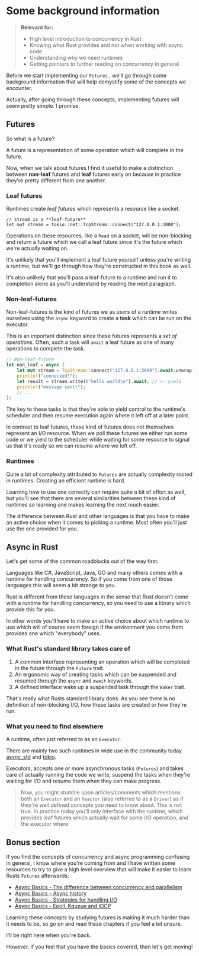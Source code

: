 # Some background information

> **Relevant for:**
>
> - High level introduction to concurrency in Rust
> - Knowing what Rust provides and not when working with async code
> - Understanding why we need runtimes 
> - Getting pointers to further reading on concurrency in general

Before we start implementing our `Futures` , we'll go through some background
information that will help demystify some of the concepts we encounter.

Actually, after going through these concepts, implementing futures will seem
pretty simple. I promise.

## Futures

So what is a future?

A future is a representation of some operation which will complete in the
future.

Now, when we talk about futures I find it useful to make a distinction between
**non-leaf** futures and **leaf** futures early on because in practice they're
pretty different from one another.

### Leaf futures

Runtimes create _leaf futures_ which represents a resource like a socket.

```rust, ignore, noplaypen
// stream is a **leaf-future**
let mut stream = tokio::net::TcpStream::connect("127.0.0.1:3000");
```

Operations on these resources, like a `Read` on a socket, will be non-blocking
and return a future which we call a leaf future since it's the future which
we're actually waiting on.

It's unlikely that you'll implement a leaf future yourself unless you're writing
a runtime, but we'll go through how they're constructed in this book as well.

It's also unlikely that you'll pass a leaf-future to a runtime and run it to
completion alone as you'll understand by reading the next paragraph.

### Non-leaf-futures

Non-leaf-futures is the kind of futures we as _users_ of a runtime writes
ourselves using the `async` keyword to create a **task** which can be run on the
executor.

This is an important distinction since these futures represents a
_set of operations_. Often, such a task will `await` a leaf future as one of
many operations to complete the task.

```rust
// Non-leaf-future
let non_leaf = async {
    let mut stream = TcpStream::connect("127.0.0.1:3000").await.unwrap();// <- yield
    println!("connected!");
    let result = stream.write(b"hello world\n").await; // <- yield
    println!("message sent!");
    // ...
};
```

The key to these tasks is that they're able to yield control to the runtime's
scheduler and then resume execution again where it left off at a later point.

In contrast to leaf futures, these kind of futures does not themselves represent
an I/O resource. When we poll these futures we either run some code or we yield
to the scheduler while waiting for some resource to signal us that it's ready so
we can resume where we left off.

### Runtimes

Quite a bit of complexity attributed to `Futures` are actually complexity rooted
in runtimes. Creating an efficient runtime is hard.

Learning how to use one correctly can require quite a bit of effort as well, but
you'll see that there are several similarities between these kind of runtimes so
learning one makes learning the next much easier.

The difference between Rust and other languages is that you have to make an
active choice when it comes to picking a runtime. Most often you'll just use
the one provided for you.

## Async in Rust

Let's get some of the common roadblocks out of the way first.

Languages like C#, JavaScript, Java, GO and many others comes with a runtime
for handling concurrency. So if you come from one of those languages this will
seem a bit strange to you.

Rust is different from these languages in the sense that Rust doesn't come with
a runtime for handling concurrency, so you need to use a library which provide
this for you.

In other words you'll have to make an active choice about which runtime to use
which will of course seem foreign if the environment you come from provides one
which "everybody" uses.

### What Rust's standard library takes care of

1. A common interface representing an operation which will be completed in the
future through the `Future` trait.
2. An ergonomic way of creating tasks which can be suspended and resumed through
the `async` and `await` keywords.
3. A defined interface wake up a suspended task through the `Waker` trait.

That's really what Rusts standard library does. As you see there is no definition
of non-blocking I/O, how these tasks are created or how they're run.

### What you need to find elsewhere

A runtime, often just referred to as an `Executor`.

There are mainly two such runtimes in wide use in the community today
[async_std][async_std] and [tokio][tokio].

Executors, accepts one or more asynchronous tasks (`Futures`) and takes
care of actually running the code we write, suspend the tasks when they're
waiting for I/O and resume them when they can make progress.

>Now, you might stumble upon articles/comments which mentions both an `Executor`
and an `Reactor` (also referred to as a `Driver`) as if they're well defined
concepts you need to know about. This is not true. In practice today you'll only
interface with the runtime, which provides leaf futures which actually wait for
some I/O operation, and the executor where 


## Bonus section

If you find the concepts of concurrency and async programming confusing in
general, I know where you're coming from and I have written some resources to 
try to give a high level overview that will make it easier to learn Rusts 
`Futures` afterwards:

* [Async Basics - The difference between concurrency and parallelism](https://cfsamson.github.io/book-exploring-async-basics/1_concurrent_vs_parallel.html)
* [Async Basics - Async history](https://cfsamson.github.io/book-exploring-async-basics/2_async_history.html)
* [Async Basics - Strategies for handling I/O](https://cfsamson.github.io/book-exploring-async-basics/5_strategies_for_handling_io.html)
* [Async Basics - Epoll, Kqueue and IOCP](https://cfsamson.github.io/book-exploring-async-basics/6_epoll_kqueue_iocp.html)

Learning these concepts by studying futures is making it much harder than
it needs to be, so go on and read these chapters if you feel a bit unsure. 

I'll be right here when you're back.

However, if you feel that you have the basics covered, then let's get moving!

[async_std]: https://github.com/async-rs/async-std
[tokio]: https://github.com/tokio-rs/tokio
[compat_info]: https://rust-lang.github.io/futures-rs/blog/2019/04/18/compatibility-layer.html
[futures_rs]: https://github.com/rust-lang/futures-rs